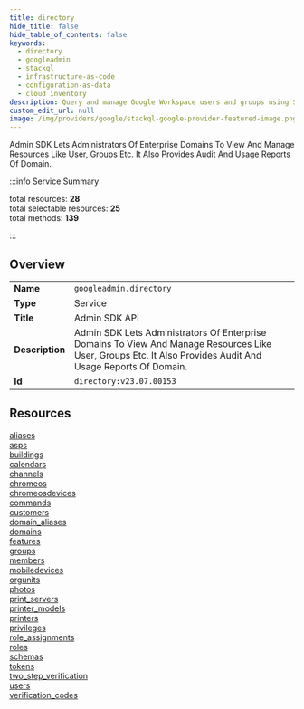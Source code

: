 ```yaml
---
title: directory
hide_title: false
hide_table_of_contents: false
keywords:
  - directory
  - googleadmin
  - stackql
  - infrastructure-as-code
  - configuration-as-data
  - cloud inventory
description: Query and manage Google Workspace users and groups using SQL.
custom_edit_url: null
image: /img/providers/google/stackql-google-provider-featured-image.png
---
```


Admin SDK Lets Administrators Of Enterprise Domains To View And Manage Resources Like User, Groups Etc. It Also Provides Audit And Usage Reports Of Domain.  
    
:::info Service Summary

<div class="row">
<div class="providerDocColumn">
<span>total resources:&nbsp;<b>28</b></span><br />
<span>total selectable resources:&nbsp;<b>25</b></span><br />
<span>total methods:&nbsp;<b>139</b></span><br />
</div>
</div>

:::

## Overview
<table><tbody>
<tr><td><b>Name</b></td><td><code>googleadmin.directory</code></td></tr>
<tr><td><b>Type</b></td><td>Service</td></tr>
<tr><td><b>Title</b></td><td>Admin SDK API</td></tr>
<tr><td><b>Description</b></td><td>Admin SDK Lets Administrators Of Enterprise Domains To View And Manage Resources Like User, Groups Etc. It Also Provides Audit And Usage Reports Of Domain.</td></tr>
<tr><td><b>Id</b></td><td><code>directory:v23.07.00153</code></td></tr>
</tbody></table>

## Resources
<div class="row">
<div class="providerDocColumn">
<a href="/providers/googleadmin/directory/aliases/">aliases</a><br />
<a href="/providers/googleadmin/directory/asps/">asps</a><br />
<a href="/providers/googleadmin/directory/buildings/">buildings</a><br />
<a href="/providers/googleadmin/directory/calendars/">calendars</a><br />
<a href="/providers/googleadmin/directory/channels/">channels</a><br />
<a href="/providers/googleadmin/directory/chromeos/">chromeos</a><br />
<a href="/providers/googleadmin/directory/chromeosdevices/">chromeosdevices</a><br />
<a href="/providers/googleadmin/directory/commands/">commands</a><br />
<a href="/providers/googleadmin/directory/customers/">customers</a><br />
<a href="/providers/googleadmin/directory/domain_aliases/">domain_aliases</a><br />
<a href="/providers/googleadmin/directory/domains/">domains</a><br />
<a href="/providers/googleadmin/directory/features/">features</a><br />
<a href="/providers/googleadmin/directory/groups/">groups</a><br />
<a href="/providers/googleadmin/directory/members/">members</a><br />
</div>
<div class="providerDocColumn">
<a href="/providers/googleadmin/directory/mobiledevices/">mobiledevices</a><br />
<a href="/providers/googleadmin/directory/orgunits/">orgunits</a><br />
<a href="/providers/googleadmin/directory/photos/">photos</a><br />
<a href="/providers/googleadmin/directory/print_servers/">print_servers</a><br />
<a href="/providers/googleadmin/directory/printer_models/">printer_models</a><br />
<a href="/providers/googleadmin/directory/printers/">printers</a><br />
<a href="/providers/googleadmin/directory/privileges/">privileges</a><br />
<a href="/providers/googleadmin/directory/role_assignments/">role_assignments</a><br />
<a href="/providers/googleadmin/directory/roles/">roles</a><br />
<a href="/providers/googleadmin/directory/schemas/">schemas</a><br />
<a href="/providers/googleadmin/directory/tokens/">tokens</a><br />
<a href="/providers/googleadmin/directory/two_step_verification/">two_step_verification</a><br />
<a href="/providers/googleadmin/directory/users/">users</a><br />
<a href="/providers/googleadmin/directory/verification_codes/">verification_codes</a><br />
</div>
</div>
